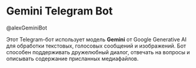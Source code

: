 # Gemini Telegram Bot

@alexGeminiBot

Этот Telegram-бот использует модель **Gemini** от Google Generative AI для обработки текстовых, голосовых сообщений и изображений. Бот способен поддерживать дружелюбный диалог, отвечать на вопросы и описывать содержание присланных медиафайлов.
